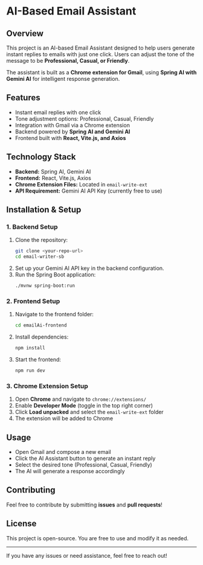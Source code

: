 # AI-Based Email Assistant

## Overview
This project is an AI-based Email Assistant designed to help users generate instant replies to emails with just one click. Users can adjust the tone of the message to be **Professional, Casual, or Friendly**.

The assistant is built as a **Chrome extension for Gmail**, using **Spring AI with Gemini AI** for intelligent response generation.

## Features
- Instant email replies with one click
- Tone adjustment options: Professional, Casual, Friendly
- Integration with Gmail via a Chrome extension
- Backend powered by **Spring AI and Gemini AI**
- Frontend built with **React, Vite.js, and Axios**

## Technology Stack
- **Backend:** Spring AI, Gemini AI
- **Frontend:** React, Vite.js, Axios
- **Chrome Extension Files:** Located in `email-write-ext`
- **API Requirement:** Gemini AI API Key (currently free to use)

## Installation & Setup
### 1. Backend Setup
1. Clone the repository:
   ```sh
   git clone <your-repo-url>
   cd email-writer-sb
   ```
2. Set up your Gemini AI API key in the backend configuration.
3. Run the Spring Boot application:
   ```sh
   ./mvnw spring-boot:run
   ```

### 2. Frontend Setup
1. Navigate to the frontend folder:
   ```sh
   cd emailAi-frontend
   ```
2. Install dependencies:
   ```sh
   npm install
   ```
3. Start the frontend:
   ```sh
   npm run dev
   ```

### 3. Chrome Extension Setup
1. Open **Chrome** and navigate to `chrome://extensions/`
2. Enable **Developer Mode** (toggle in the top right corner)
3. Click **Load unpacked** and select the `email-write-ext` folder
4. The extension will be added to Chrome

## Usage
- Open Gmail and compose a new email
- Click the AI Assistant button to generate an instant reply
- Select the desired tone (Professional, Casual, Friendly)
- The AI will generate a response accordingly

## Contributing
Feel free to contribute by submitting **issues** and **pull requests**!

## License
This project is open-source. You are free to use and modify it as needed.

---
If you have any issues or need assistance, feel free to reach out!

